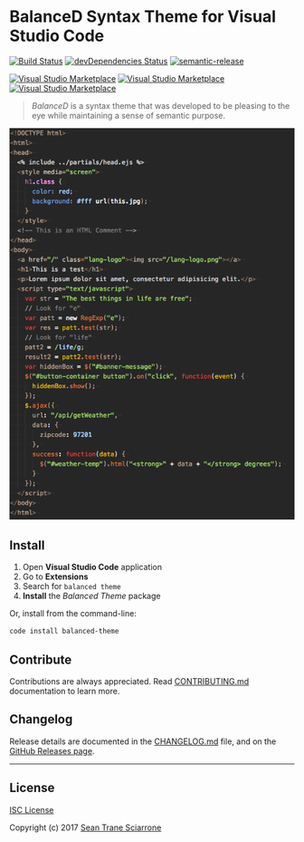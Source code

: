 # BalanceD Syntax Theme for Visual Studio Code

[![Build Status](https://travis-ci.com/seantrane/balanced-theme-for-vscode.svg?branch=master)](https://travis-ci.com/seantrane/balanced-theme-for-vscode) [![devDependencies Status](https://david-dm.org/seantrane/balanced-theme-for-vscode/dev-status.svg)](https://david-dm.org/seantrane/balanced-theme-for-vscode?type=dev) [![semantic-release](https://img.shields.io/badge/%20%20%F0%9F%93%A6%F0%9F%9A%80-semantic--release-e10079.svg)](https://github.com/semantic-release/semantic-release)

[![Visual Studio Marketplace](https://img.shields.io/vscode-marketplace/v/seantrane.balanced-theme.svg)](https://marketplace.visualstudio.com/items?itemName=seantrane.balanced-theme) [![Visual Studio Marketplace](https://img.shields.io/vscode-marketplace/r/seantrane.balanced-theme.svg)](https://marketplace.visualstudio.com/items?itemName=seantrane.balanced-theme) [![Visual Studio Marketplace](https://img.shields.io/vscode-marketplace/d/seantrane.balanced-theme.svg)](https://marketplace.visualstudio.com/items?itemName=seantrane.balanced-theme)

> _BalanceD_ is a syntax theme that was developed to be pleasing to the eye while maintaining a sense of semantic purpose.

![BalanceD Theme Screenshot: HTML, CSS, JS](https://raw.githubusercontent.com/seantrane/balanced-theme-for-vscode/master/balanced-theme-screenshot-html.png)

## Install <a id="install"></a>

1. Open **Visual Studio Code** application
2. Go to **Extensions**
3. Search for `balanced theme`
4. **Install** the _Balanced Theme_ package

Or, install from the command-line:

```bash
code install balanced-theme
```

## Contribute <a id="contribute"></a>

Contributions are always appreciated. Read [CONTRIBUTING.md](https://github.com/seantrane/balanced-theme-for-vscode/blob/master/CONTRIBUTING.md) documentation to learn more.

## Changelog <a id="changelog"></a>

Release details are documented in the [CHANGELOG.md](https://github.com/seantrane/balanced-theme-for-vscode/blob/master/CHANGELOG.md) file, and on the [GitHub Releases page](https://github.com/seantrane/balanced-theme-for-vscode/releases).

---

## License <a id="license"></a>

[ISC License](https://github.com/seantrane/balanced-theme-for-vscode/blob/master/LICENSE)

Copyright (c) 2017 [Sean Trane Sciarrone](https://github.com/seantrane)
